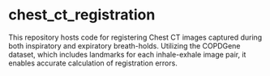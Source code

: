 # chest_ct_registration
This repository hosts code for registering Chest CT images captured during both inspiratory and expiratory breath-holds. Utilizing the COPDGene dataset, which includes landmarks for each inhale-exhale image pair, it enables accurate calculation of registration errors.
